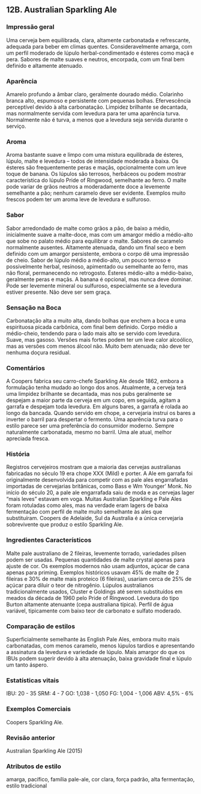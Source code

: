 ## 12B. Australian Sparkling Ale

### Impressão geral

Uma cerveja bem equilibrada, clara, altamente carbonatada e refrescante, adequada para beber em climas quentes. Consideravelmente amarga, com um perfil moderado de lúpulo herbal-condimentado e ésteres como maçã e pera. Sabores de malte suaves e neutros, encorpada,
com um final bem definido e altamente atenuado.

### Aparência

Amarelo profundo a âmbar claro, geralmente dourado médio. Colarinho branca alto, espumoso e persistente com pequenas bolhas. Efervescência perceptível devido à alta carbonatação. Limpidez brilhante se decantada, mas normalmente servida com levedura para ter uma aparência turva. Normalmente não é turva, a menos que a levedura seja servida durante o serviço.

### Aroma

Aroma bastante suave e limpo com uma mistura equilibrada de ésteres, lúpulo, malte e levedura – todos de intensidade moderada a baixa. Os ésteres são frequentemente peras e maçãs, opcionalmente com um leve toque de banana. Os lúpulos são terrosos, herbáceos ou podem mostrar característica do lúpulo Pride of Ringwood, semelhante ao ferro. O malte pode variar de grãos neutros a moderadamente doce a levemente semelhante a pão; nenhum caramelo deve ser evidente. Exemplos muito frescos podem ter um aroma leve de levedura e sulfuroso.

### Sabor

Sabor arredondado de malte como grãos a pão, de baixo a médio, inicialmente suave a malte-doce, mas com um amargor médio a médio-alto que sobe no palato médio para equilibrar o malte. Sabores de caramelo normalmente ausentes. Altamente atenuada, dando um final seco e bem definido com um amargor persistente, embora o corpo dê uma impressão de cheio. Sabor de lúpulo médio a médio-alto, um pouco terroso e possivelmente herbal, resinoso, apimentado ou semelhante ao ferro, mas não floral, permanecendo no retrogosto. Ésteres médio-alto a médio-baixo, geralmente peras e maçãs. A banana é opcional, mas nunca deve dominar. Pode ser levemente mineral ou sulfuroso, especialmente se a levedura estiver presente. Não deve ser sem graça.

### Sensação na Boca

Carbonatação alta a muito alta, dando bolhas que enchem a boca e uma espirituosa picada carbônica, com final bem definido. Corpo médio a médio-cheio, tendendo para o lado mais alto se servido com levedura. Suave, mas gasoso. Versões mais fortes podem ter um leve calor alcoólico, mas as versões com menos álcool não. Muito bem atenuada; não deve ter nenhuma doçura residual.

### Comentários

A Coopers fabrica seu carro-chefe Sparkling Ale desde 1862, embora a formulação tenha mudado ao longo dos anos. Atualmente, a cerveja terá uma limpidez brilhante se decantada, mas nos pubs geralmente se despejam a maior parte da cerveja em um copo, em seguida, agitam a garrafa e despejam toda levedura. Em alguns bares, a garrafa é rolada ao longo da bancada. Quando servido em chope, a cervejaria instrui os bares a inverter o barril para despertar o fermento. Uma aparência turva para o estilo parece ser uma preferência do consumidor moderno. Sempre naturalmente carbonatada, mesmo no barril. Uma ale atual, melhor apreciada fresca.

### História

Registros cervejeiros mostram que a maioria das cervejas australianas fabricadas no século 19 era chope XXX (Mild) e porter. A Ale em garrafa foi originalmente desenvolvida para competir com as pale ales engarrafadas importadas de cervejarias britânicas, como Bass e Wm Younger’ Monk. No início do século 20, a pale ale engarrafada saiu de moda e as cervejas lager “mais leves” estavam em voga. Muitas Australian Sparkling e Pale Ales foram rotuladas como ales, mas na verdade eram lagers de baixa fermentação com perfil de malte muito semelhante às ales que substituíram. Coopers de Adelaide, Sul da Australia é a única cervejaria sobrevivente que produz o estilo Sparkling Ale.

### Ingredientes Característicos

Malte pale australiano de 2 fileiras, levemente torrado, variedades pilsen podem ser usadas. Pequenas quantidades de malte crystal apenas para ajuste de cor. Os exemplos modernos não usam adjuntos, açúcar de cana apenas para priming. Exemplos históricos usavam 45% de malte de 2 fileiras e 30% de malte mais proteico (6 fileiras), usariam cerca de 25% de açúcar para diluir o teor de nitrogênio. Lúpulos australianos tradicionalmente usados, Cluster e Goldings até serem substituídos em meados da década de 1960 pelo Pride of Ringwood. Levedura do tipo Burton altamente atenuante (cepa australiana típica). Perfil de água variável, tipicamente com baixo teor de carbonato e sulfato moderado.

### Comparação de estilos

Superficialmente semelhante às English Pale Ales, embora muito mais carbonatadas, com menos caramelo, menos lúpulos tardios e apresentando a assinatura da levedura e variedade de lúpulo. Mais amargor do que os IBUs podem sugerir devido à alta atenuação, baixa gravidade final e lúpulo um tanto áspero.

### Estatísticas vitais

IBU: 20 - 35
SRM: 4 - 7
GO: 1,038 - 1,050
FG: 1,004 - 1,006
ABV: 4,5% - 6%

### Exemplos Comerciais

Coopers Sparkling Ale.

### Revisão anterior

Australian Sparkling Ale (2015)

### Atributos de estilo

amarga, pacífico, família pale-ale, cor clara, força padrão, alta fermentação, estilo tradicional